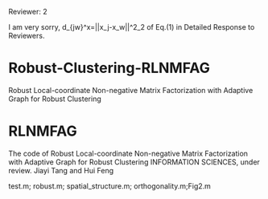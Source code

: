 Reviewer: 2

I am very sorry, d_{jw}^x=||x_j-x_w||^2_2 of Eq.(1) in Detailed Response to Reviewers.
# Robust-Clustering-RLNMFAG
Robust Local-coordinate Non-negative Matrix Factorization with Adaptive Graph for Robust Clustering
# RLNMFAG
The code of Robust Local-coordinate Non-negative Matrix Factorization with Adaptive Graph for Robust Clustering
INFORMATION SCIENCES, 
under review.
Jiayi Tang and Hui Feng

test.m; robust.m; spatial_structure.m; orthogonality.m;Fig2.m
